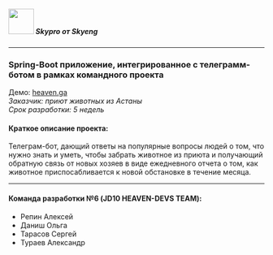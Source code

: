 ##### <img src="http://alrepin.sytes.net/school/student/2/avatar/preview" width="50" height="50"/> Skypro от Skyeng
***


###  Spring-Boot приложение, интегрированное с телеграмм-ботом в рамках командного проекта
Демо: [heaven.ga](http://heaven.ga)  
_Заказчик: приют животных из Астаны_  
_Срок разработки: 5 недель_

#### Краткое описание проекта:  

Телеграм-бот, дающий ответы на популярные вопросы людей о том, что нужно знать и уметь, чтобы забрать животное из приюта и получающий обратную связь от новых хозяев в виде ежедневного отчета о том, как животное приспосабливается к новой обстановке в течение месяца.
***

#### Команда разработки №6 (JD10 HEAVEN-DEVS TEAM):
- Репин Алексей
- Даниш Ольга
- Тарасов Сергей
- Тураев Александр
